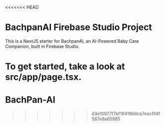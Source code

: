 <<<<<<< HEAD
# BachpanAI Firebase Studio Project

This is a NextJS starter for BachpanAI, an AI-Powered Baby Care Companion, built in Firebase Studio.

To get started, take a look at src/app/page.tsx.
=======
# BachPan-AI
>>>>>>> d3e10977f7bf19419b9ca7eac5f4f587e8a65985
